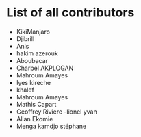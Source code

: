 # List of all contributors

- KikiManjaro 
- Djibrill 
- Anis
- hakim azerouk
- Aboubacar
- Charbel AKPLOGAN
- Mahroum Amayes
- lyes kireche
- khalef 
- Mahroum Amayes
- Mathis Capart
- Geoffrey Riviere
-lionel yvan
- Allan Ekomie
- Menga kamdjo stéphane
